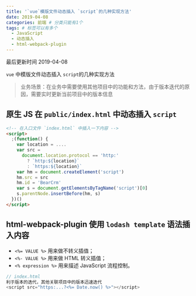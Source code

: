 ```yaml
---
title: '`vue`模版文件动态插入 `script`的几种实现方法'
date: 2019-04-08
categories: 前端 # 分类只能有1个
tags: # 标签可以有多个
  - JavaScript
  - 动态插入
  - html-webpack-plugin
---
```


最后更新时间 2019-04-08

<!-- more -->

`vue` 中模版文件动态插入 `script`的几种实现方法

> 业务场景：在业务中需要使用其他项目中的功能和方法，由于版本迭代的原因，需要实时更新当前项目中的版本信息

## 原生 JS 在 `public/index.html` 中动态插入 `script`

```html
<!-- 在入口文件 `index.html` 中插入一下内容 -->
<script>
  ;(function() {
    var location = ....
    var src =
      document.location.protocol == 'http:'
        ? `http:${location}`
        : `https:${location}`
    var hm = document.createElement('script')
    hm.src = src
    hm.id = 'BearCrm'
    var s = document.getElementsByTagName('script')[0]
    s.parentNode.insertBefore(hm, s)
  })()
</script>
```

## html-webpack-plugin 使用 `lodash template` 语法插入内容

- `<%= VALUE %>` 用来做不转义插值；
- `<%- VALUE %>` 用来做 HTML 转义插值；
- `<% expression %>` 用来描述 JavaScript 流程控制。

```js
// index.html
利于版本的迭代，其他关联项目中的版本迅速迭代
<script src="https:...?<%= Date.now() %>"></script>
```
